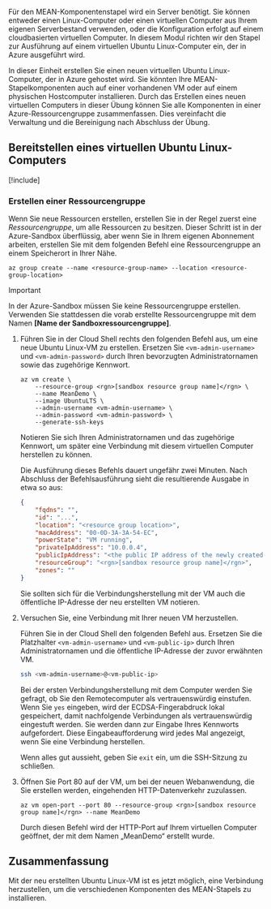 Für den MEAN-Komponentenstapel wird ein Server benötigt. Sie können entweder einen Linux-Computer oder einen virtuellen Computer aus Ihrem eigenen Serverbestand verwenden, oder die Konfiguration erfolgt auf einem cloudbasierten virtuellen Computer. In diesem Modul richten wir den Stapel zur Ausführung auf einem virtuellen Ubuntu Linux-Computer ein, der in Azure ausgeführt wird.

In dieser Einheit erstellen Sie einen neuen virtuellen Ubuntu Linux-Computer, der in Azure gehostet wird. Sie könnten Ihre MEAN-Stapelkomponenten auch auf einer vorhandenen VM oder auf einem physischen Hostcomputer installieren. Durch das Erstellen eines neuen virtuellen Computers in dieser Übung können Sie alle Komponenten in einer Azure-Ressourcengruppe zusammenfassen. Dies vereinfacht die Verwaltung und die Bereinigung nach Abschluss der Übung.

## <a name="provision-an-ubuntu-linux-vm"></a>Bereitstellen eines virtuellen Ubuntu Linux-Computers

[!include[](../../../includes/azure-sandbox-activate.md)]

### <a name="creating-a-resource-group"></a>Erstellen einer Ressourcengruppe

Wenn Sie neue Ressourcen erstellen, erstellen Sie in der Regel zuerst eine _Ressourcengruppe_, um alle Ressourcen zu besitzen. Dieser Schritt ist in der Azure-Sandbox überflüssig, aber wenn Sie in Ihrem eigenen Abonnement arbeiten, erstellen Sie mit dem folgenden Befehl eine Ressourcengruppe an einem Speicherort in Ihrer Nähe.

```azurecli
az group create --name <resource-group-name> --location <resource-group-location>
```

> [!IMPORTANT]
> In der Azure-Sandbox müssen Sie keine Ressourcengruppe erstellen. Verwenden Sie stattdessen die vorab erstellte Ressourcengruppe mit dem Namen **<rgn>[Name der Sandboxressourcengruppe]</rgn>**.

1. Führen Sie in der Cloud Shell rechts den folgenden Befehl aus, um eine neue Ubuntu Linux-VM zu erstellen. Ersetzen Sie `<vm-admin-username>` und `<vm-admin-password>` durch Ihren bevorzugten Administratornamen sowie das zugehörige Kennwort.

    ```azurecli
    az vm create \
        --resource-group <rgn>[sandbox resource group name]</rgn> \
        --name MeanDemo \
        --image UbuntuLTS \
        --admin-username <vm-admin-username> \
        --admin-password <vm-admin-password> \
        --generate-ssh-keys
    ```

    Notieren Sie sich Ihren Administratornamen und das zugehörige Kennwort, um später eine Verbindung mit diesem virtuellen Computer herstellen zu können.

    Die Ausführung dieses Befehls dauert ungefähr zwei Minuten. Nach Abschluss der Befehlsausführung sieht die resultierende Ausgabe in etwa so aus:

    ```json
    {
        "fqdns": "",
        "id": "...",
        "location": "<resource group location>",
        "macAddress": "00-0D-3A-3A-54-EC",
        "powerState": "VM running",
        "privateIpAddress": "10.0.0.4",
        "publicIpAddress": "<the public IP address of the newly created machine>",
        "resourceGroup": "<rgn>[sandbox resource group name]</rgn>",
        "zones": ""
    }
    ```

    Sie sollten sich für die Verbindungsherstellung mit der VM auch die öffentliche IP-Adresse der neu erstellten VM notieren.

1. Versuchen Sie, eine Verbindung mit Ihrer neuen VM herzustellen.

    Führen Sie in der Cloud Shell den folgenden Befehl aus. Ersetzen Sie die Platzhalter `<vm-admin-username>` und `<vm-public-ip>` durch Ihren Administratornamen und die öffentliche IP-Adresse der zuvor erwähnten VM.

    ```bash
    ssh <vm-admin-username>@<vm-public-ip>
    ```

    Bei der ersten Verbindungsherstellung mit dem Computer werden Sie gefragt, ob Sie den Remotecomputer als vertrauenswürdig einstufen. Wenn Sie `yes` eingeben, wird der ECDSA-Fingerabdruck lokal gespeichert, damit nachfolgende Verbindungen als vertrauenswürdig eingestuft werden. Sie werden dann zur Eingabe Ihres Kennworts aufgefordert. Diese Eingabeaufforderung wird jedes Mal angezeigt, wenn Sie eine Verbindung herstellen.

    Wenn alles gut aussieht, geben Sie `exit` ein, um die SSH-Sitzung zu schließen.

1. Öffnen Sie Port 80 auf der VM, um bei der neuen Webanwendung, die Sie erstellen werden, eingehenden HTTP-Datenverkehr zuzulassen.

    ```azurecli
    az vm open-port --port 80 --resource-group <rgn>[sandbox resource group name]</rgn> --name MeanDemo
    ```

    Durch diesen Befehl wird der HTTP-Port auf Ihrem virtuellen Computer geöffnet, der mit dem Namen „MeanDemo“ erstellt wurde.

## <a name="summary"></a>Zusammenfassung

Mit der neu erstellten Ubuntu Linux-VM ist es jetzt möglich, eine Verbindung herzustellen, um die verschiedenen Komponenten des MEAN-Stapels zu installieren.